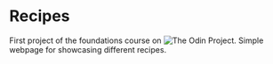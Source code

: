 # Recipes

First project of the foundations course on ![The Odin Project](https://www.theodinproject.com/). Simple webpage for showcasing different recipes.